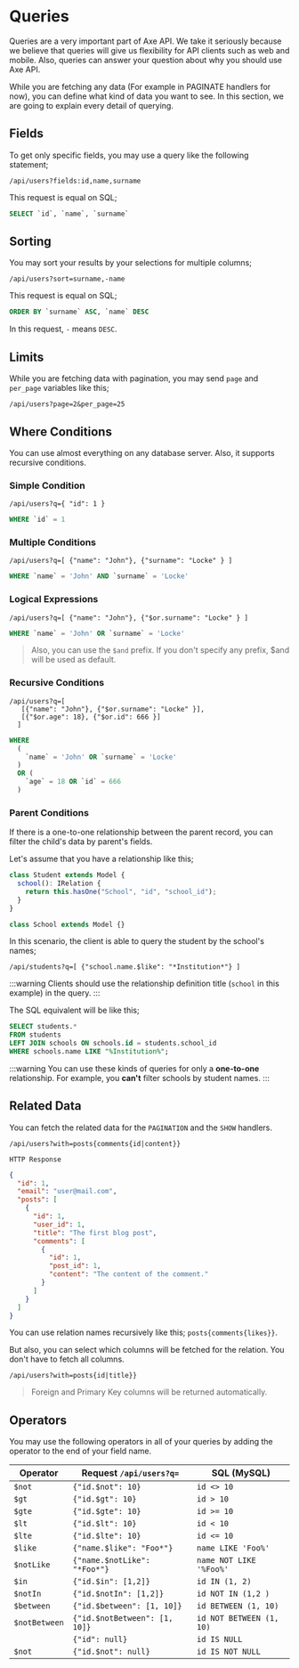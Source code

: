 # Queries

Queries are a very important part of Axe API. We take it seriously because we believe that queries will give us flexibility for API clients such as web and mobile. Also, queries can answer your question about why you should use Axe API.

While you are fetching any data (For example in PAGINATE handlers for now), you can define what kind of data you want to see. In this section, we are going to explain every detail of querying.

## Fields

To get only specific fields, you may use a query like the following statement;

```
/api/users?fields:id,name,surname
```

This request is equal on SQL;

```sql
SELECT `id`, `name`, `surname`
```

## Sorting

You may sort your results by your selections for multiple columns;

```
/api/users?sort=surname,-name
```

This request is equal on SQL;

```sql
ORDER BY `surname` ASC, `name` DESC
```

In this request, `-` means `DESC`.

## Limits

While you are fetching data with pagination, you may send `page` and `per_page` variables like this;

```
/api/users?page=2&per_page=25
```

## Where Conditions

You can use almost everything on any database server. Also, it supports recursive conditions.

### Simple Condition

```
/api/users?q={ "id": 1 }
```

```sql
WHERE `id` = 1
```

### Multiple Conditions

```
/api/users?q=[ {"name": "John"}, {"surname": "Locke" } ]
```

```sql
WHERE `name` = 'John' AND `surname` = 'Locke'
```

### Logical Expressions

```
/api/users?q=[ {"name": "John"}, {"$or.surname": "Locke" } ]
```

```sql
WHERE `name` = 'John' OR `surname` = 'Locke'
```

> Also, you can use the `$and` prefix. If you don't specify any prefix, \$and will be used as default.

### Recursive Conditions

```
/api/users?q=[
   [{"name": "John"}, {"$or.surname": "Locke" }],
   [{"$or.age": 18}, {"$or.id": 666 }]
  ]
```

```sql
WHERE
  (
    `name` = 'John' OR `surname` = 'Locke'
  )
  OR (
    `age` = 18 OR `id` = 666
  )
```

### Parent Conditions

If there is a one-to-one relationship between the parent record, you can filter the child's data by parent's fields.

Let's assume that you have a relationship like this;

```ts
class Student extends Model {
  school(): IRelation {
    return this.hasOne("School", "id", "school_id");
  }
}

class School extends Model {}
```

In this scenario, the client is able to query the student by the school's names;

```
/api/students?q=[ {"school.name.$like": "*Institution*"} ]
```

:::warning
Clients should use the relationship definition title (`school` in this example) in the query.
:::

The SQL equivalent will be like this;

```sql
SELECT students.*
FROM students
LEFT JOIN schools ON schools.id = students.school_id
WHERE schools.name LIKE "%Institution%";
```

:::warning
You can use these kinds of queries for only a **one-to-one** relationship. For example, you **can't** filter schools by student names.
:::

## Related Data

You can fetch the related data for the `PAGINATION` and the `SHOW` handlers.

```
/api/users?with=posts{comments{id|content}}
```

`HTTP Response`

```json
{
  "id": 1,
  "email": "user@mail.com",
  "posts": [
    {
      "id": 1,
      "user_id": 1,
      "title": "The first blog post",
      "comments": [
        {
          "id": 1,
          "post_id": 1,
          "content": "The content of the comment."
        }
      ]
    }
  ]
}
```

You can use relation names recursively like this; `posts{comments{likes}}`.

But also, you can select which columns will be fetched for the relation. You don't have to fetch all columns.

```
/api/users?with=posts{id|title}}
```

> Foreign and Primary Key columns will be returned automatically.

## Operators

You may use the following operators in all of your queries by adding the operator to the end of your field name.

| Operator      | Request `/api/users?q=`       | SQL (MySQL)              |
| ------------- | ----------------------------- | ------------------------ |
| `$not`        | `{"id.$not": 10}`             | `id <> 10`               |
| `$gt`         | `{"id.$gt": 10}`              | `id > 10`                |
| `$gte`        | `{"id.$gte": 10}`             | `id >= 10`               |
| `$lt`         | `{"id.$lt": 10}`              | `id < 10`                |
| `$lte`        | `{"id.$lte": 10}`             | `id <= 10`               |
| `$like`       | `{"name.$like": "Foo*"}`      | `name LIKE 'Foo%'`       |
| `$notLike`    | `{"name.$notLike": "*Foo*"}`  | `name NOT LIKE '%Foo%'`  |
| `$in`         | `{"id.$in": [1,2]}`           | `id IN (1, 2)`           |
| `$notIn`      | `{"id.$notIn": [1,2]}`        | `id NOT IN (1,2 )`       |
| `$between`    | `{"id.$between": [1, 10]}`    | `id BETWEEN (1, 10)`     |
| `$notBetween` | `{"id.$notBetween": [1, 10]}` | `id NOT BETWEEN (1, 10)` |
|               | `{"id": null}`                | `id IS NULL`             |
| `$not`        | `{"id.$not": null}`           | `id IS NOT NULL`         |
